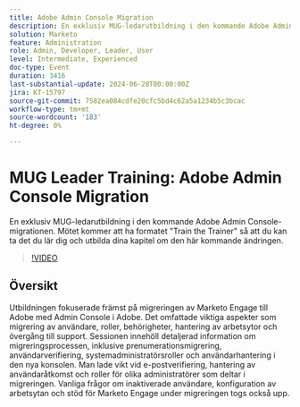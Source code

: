 ```yaml
---
title: Adobe Admin Console Migration
description: En exklusiv MUG-ledarutbildning i den kommande Adobe Admin Console-migrationen. Mötet kommer att ha formatet "Train the Trainer" så att du kan ta det du lär dig och utbilda dina kapitel om den här kommande ändringen.
solution: Marketo
feature: Administration
role: Admin, Developer, Leader, User
level: Intermediate, Experienced
doc-type: Event
duration: 3416
last-substantial-update: 2024-06-28T00:00:00Z
jira: KT-15797
source-git-commit: 7582ea084cdfe20cfc5bd4c62a5a1234b5c3bcac
workflow-type: tm+mt
source-wordcount: '183'
ht-degree: 0%

---
```



# MUG Leader Training: Adobe Admin Console Migration

En exklusiv MUG-ledarutbildning i den kommande Adobe Admin Console-migrationen. Mötet kommer att ha formatet &quot;Train the Trainer&quot; så att du kan ta det du lär dig och utbilda dina kapitel om den här kommande ändringen.

>[!VIDEO](https://video.tv.adobe.com/v/3430920/?learn=on)

## Översikt

Utbildningen fokuserade främst på migreringen av Marketo Engage till Adobe med Admin Console i Adobe. Det omfattade viktiga aspekter som migrering av användare, roller, behörigheter, hantering av arbetsytor och övergång till support. Sessionen innehöll detaljerad information om migreringsprocessen, inklusive prenumerationsmigrering, användarverifiering, systemadministratörsroller och användarhantering i den nya konsolen. Man lade vikt vid e-postverifiering, hantering av användaråtkomst och roller för olika administratörer som deltar i migreringen. Vanliga frågor om inaktiverade användare, konfiguration av arbetsytan och stöd för Marketo Engage under migreringen togs också upp.
